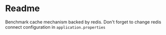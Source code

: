 # Readme

Benchmark cache mechanism backed by redis. Don't forget to change redis connect configuration in ```application.properties```